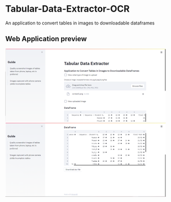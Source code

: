 # Tabular-Data-Extractor-OCR
An application to convert tables in images to downloadable dataframes

## Web Application preview
![alt text](https://github.com/Ellie190/Tabular-Data-Extractor-OCR/blob/main/Demo%20Images/app_view.png)
![alt text](https://github.com/Ellie190/Tabular-Data-Extractor-OCR/blob/main/Demo%20Images/app_view2.png)
